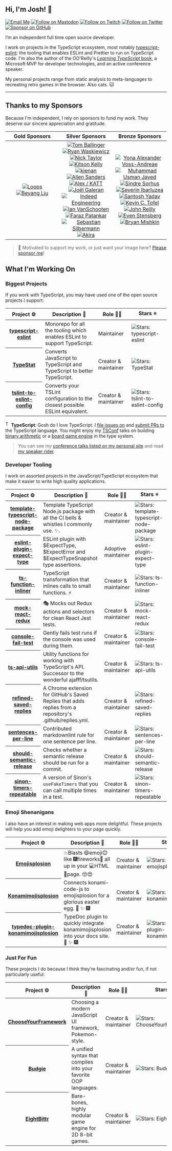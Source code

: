 ## Hi, I'm Josh! 💖

[![Email Me](https://img.shields.io/badge/Email-github@joshuakgoldberg.com-007735.svg)](mailto:me@joshuakgoldberg.com)
[![Follow on Mastodon](https://img.shields.io/badge/Follow-Mastodon-5A47DC.svg)](https://fosstodon.org/@JoshuaKGoldberg)
[![Follow on Twitch](https://img.shields.io/badge/Follow-Twitch-9147FF.svg)](https://twitch.tv/JoshuaKGoldberg)
[![Follow on Twitter](https://img.shields.io/badge/Follow-Twitter-1DA1F2.svg)](https://twitter.com/JoshuaKGoldberg)
[![Sponsor on GitHub](https://img.shields.io/badge/Sponsor-GitHub-6cc644.svg)](https://github.com/sponsors/joshuakgoldberg)

I’m an independent full time open source developer.

I work on projects in the TypeScript ecosystem, most notably [typescript-eslint](https://typescript-eslint.io): the tooling that enables ESLint and Prettier to run on TypeScript code.
I'm also the author of the OO'Reilly's [_Learning TypeScript_ book](https://www.learningtypescript.com), a Microsoft MVP for developer technologies, and an active conference speaker.

My personal projects range from static analysis to meta-languages to recreating retro games in the browser.
Also cats. 🐱

---

## Thanks to my Sponsors

Because I'm independent, I rely on sponsors to fund my work.
They deserve our sincere appreciation and gratitude.

<table width="100%">
        <thead>
                <tr>
                        <th width="33%">Gold Sponsors</th>
                        <th width="33%">Silver Sponsors</th>
                        <th width="33%">Bronze Sponsors</th>
                </tr>
        </thead>
        <tbody>
                <tr align="center">
                        <td >
                                <a href="https://github.com/Loops-so">
                                        <img alt="Loops" src="https://github.com/Loops-so.png?size=100" />
                                </a>
                                <a href="https://github.com/beyang">
                                        <img alt="Beyang Liu" src="https://github.com/beyang.png?size=100" />
                                </a>
                        </td>
                        <td >
                                <a href="https://github.com/thomasballinger">
                                        <img alt="Tom Ballinger" src="https://github.com/thomasballinger.png?size=50" />
                                </a>
                                <a href="https://github.com/rwaskiewicz">
                                        <img alt="Ryan Waskiewicz" src="https://github.com/rwaskiewicz.png?size=50" />
                                </a>
                                <a href="https://github.com/nickytonline">
                                        <img alt="Nick Taylor" src="https://github.com/nickytonline.png?size=50" />
                                </a>
                                <a href="https://github.com/kitsonk">
                                        <img alt="Kitson Kelly" src="https://github.com/kitsonk.png?size=50" />
                                </a>
                                <a href="https://github.com/kienankb">
                                        <img alt="kienan" src="https://github.com/kienankb.png?size=50" />
                                </a>
                                <a href="https://github.com/KernelGamut32">
                                        <img alt="Allen Sanders" src="https://github.com/KernelGamut32.png?size=50" />
                                </a>
                                <a href="https://github.com/KATT">
                                        <img alt="Alex / KATT" src="https://github.com/KATT.png?size=50" />
                                </a>
                                <a href="https://github.com/Jolg42">
                                        <img alt="Joël Galeran" src="https://github.com/Jolg42.png?size=50" />
                                </a>
                                <a href="https://github.com/indeedeng">
                                        <img alt="Indeed Engineering" src="https://github.com/indeedeng.png?size=50" />
                                </a>
                                <a href="https://github.com/IanVS">
                                        <img alt="Ian VanSchooten" src="https://github.com/IanVS.png?size=50" />
                                </a>
                                <a href="https://github.com/FarazPatankar">
                                        <img alt="Faraz Patankar" src="https://github.com/FarazPatankar.png?size=50" />
                                </a>
                                <a href="https://github.com/eps1lon">
                                        <img alt="Sebastian Silbermann" src="https://github.com/eps1lon.png?size=50" />
                                </a>
                                <a href="https://github.com/AkiraBrand">
                                        <img alt="Akira " src="https://github.com/AkiraBrand.png?size=50" />
                                </a>
                        </td>
                        <td >
                                <a href="https://github.com/Yonava">
                                        <img alt="Yona Alexander Voss-Andreae" src="https://github.com/Yonava.png?size=25" />
                                </a>
                                <a href="https://github.com/usmangenx">
                                        <img alt="Muhammad Usman Javed" src="https://github.com/usmangenx.png?size=25" />
                                </a>
                                <a href="https://github.com/sindresorhus">
                                        <img alt="Sindre Sorhus" src="https://github.com/sindresorhus.png?size=25" />
                                </a>
                                <a href="https://github.com/seveibar">
                                        <img alt="Severin Ibarluzea" src="https://github.com/seveibar.png?size=25" />
                                </a>
                                <a href="https://github.com/santoshyadavdev">
                                        <img alt="Santosh Yadav" src="https://github.com/santoshyadavdev.png?size=25" />
                                </a>
                                <a href="https://github.com/kevinctofel">
                                        <img alt="Kevin C. Tofel" src="https://github.com/kevinctofel.png?size=25" />
                                </a>
                                <a href="https://github.com/johnnyreilly">
                                        <img alt="John Reilly" src="https://github.com/johnnyreilly.png?size=25" />
                                </a>
                                <a href="https://github.com/evenstensberg">
                                        <img alt="Even Stensberg" src="https://github.com/evenstensberg.png?size=25" />
                                </a>
                                <a href="https://github.com/bmish">
                                        <img alt="Bryan Mishkin" src="https://github.com/bmish.png?size=25" />
                                </a>
                        </td>
                </tr>
        </tbody>
</table>

> 💚 Motivated to support my work, or just want your image here?
> [Please sponsor me](https://github.com/sponsors/JoshuaKGoldberg)!

## What I'm Working On

### Biggest Projects

If you work with TypeScript, you may have used one of the open source projects I support:

<table width="100%">
  <thead>
    <th span="col">Project ⚙️</th>
    <th span="col">Description 📝</th>
    <th span="col">Role 🧑‍🏭</th>
    <th span="col">Stars ⭐</th>
  </thead>
  <tbody>
    <tr>
      <th span="row"><a href="https://github.com/typescript-eslint/typescript-eslint">typescript-eslint</a></th>
      <td>Monorepo for all the tooling which enables ESLint to support TypeScript.</td>
      <td>Maintainer</td>
      <td><img alt="Stars: typescript-eslint" src="https://img.shields.io/github/stars/typescript-eslint/typescript-eslint" /></td>
    </tr>
    <tr>
      <th span="row"><a href="https://github.com/JoshuaKGoldberg/TypeStat">TypeStat</a></th>
      <td>Converts JavaScript to TypeScript and TypeScript to better TypeScript.</td>
      <td>Creator & maintainer</td>
      <td><img alt="Stars: TypeStat" src="https://img.shields.io/github/stars/JoshuaKGoldberg/TypeStat" /></td>
    </tr>
    <tr>
      <th span="row"><a href="https://github.com/typescript-eslint/tslint-to-eslint-config">tslint-to-eslint-config</a></th>
      <td>Converts your TSLint configuration to the closest possible ESLint equivalent.</td>
      <td>Creator & maintainer</td>
      <td><img alt="Stars: tslint-to-eslint-config" src="https://img.shields.io/github/stars/typescript-eslint/tslint-to-eslint-config" /></td>
    </tr>
  </tbody>
</table>

<img alt="TypeScript logo" style="height:1.2em;width:1em;" src="https://upload.wikimedia.org/wikipedia/commons/4/4c/Typescript_logo_2020.svg" /> **TypeScript**: Gosh do I love TypeScript. I [file issues on](https://github.com/microsoft/TypeScript/issues/JoshuaKGoldberg) and [submit PRs to](https://github.com/microsoft/TypeScript/pulls/JoshuaKGoldberg) the TypeScript language.
You might enjoy my [TSConf](https://tsconf.io) talks on building [binary arithmetic](https://blog.joshuakgoldberg.com/binary-arithmetic) or a [board game engine](https://blog.joshuakgoldberg.com/type-system-game-engines) in the type system.

> You can see my [conference talks listed on my personal site](https://joshuakgoldberg.com/#talks) and read [my speaker rider](https://github.com/JoshuaKGoldberg/speaker-rider).

### Developer Tooling

I work on assorted projects in the JavaScript/TypeScript ecosystem that make it easier to write high quality applications.

<table width="100%">
  <thead>
    <th span="col">Project ⚙️</th>
    <th span="col">Description 📝</th>
    <th span="col">Role 🧑‍🏭</th>
    <th span="col">Stars ⭐</th>
  </thead>
  <tbody>
    <tr>
      <th span="row"><a href="https://github.com/JoshuaKGoldberg/template-typescript-node-package">template-typescript-node-package</a></th>
      <td>Template TypeScript Node.js package with all the CI bells & whistles I commonly use. ✨.</td>
      <td>Creator & maintainer</td>
      <td><img alt="Stars: template-typescript-node-package" src="https://img.shields.io/github/stars/JoshuaKGoldberg/template-typescript-node-package" /></td>
    </tr>
    <tr>
      <th span="row"><a href="https://github.com/JoshuaKGoldberg/eslint-plugin-expect-type">eslint-plugin-expect-type</a></th>
      <td>ESLint plugin with $ExpectType, $ExpectError and $ExpectTypeSnapshot type assertions.</td>
      <td>Adoptive maintainer</td>
      <td><img alt="Stars: eslint-plugin-expect-type" src="https://img.shields.io/github/stars/JoshuaKGoldberg/eslint-plugin-expect-type" /></td>
    </tr>
    <tr>
      <th span="row"><a href="https://github.com/JoshuaKGoldberg/ts-function-inliner">ts-function-inliner</a></th>
      <td>TypeScript transformation that inlines calls to small functions. ⚡️</td>
      <td>Creator & maintainer</td>
      <td><img alt="Stars: ts-function-inliner" src="https://img.shields.io/github/stars/JoshuaKGoldberg/ts-function-inliner" /></td>
    </tr>
    <tr>
      <th span="row"><a href="https://github.com/JoshuaKGoldberg/mock-react-redux">mock-react-redux</a></th>
      <td>🎭 Mocks out Redux actions and selectors for clean React Jest tests.</td>
      <td>Creator & maintainer</td>
      <td><img alt="Stars: mock-react-redux" src="https://img.shields.io/github/stars/JoshuaKGoldberg/mock-react-redux" /></td>
    </tr>
    <tr>
      <th span="row"><a href="https://github.com/JoshuaKGoldberg/console-fail-test">console-fail-test</a></th>
      <td>Gently fails test runs if the console was used during them.</td>
      <td>Creator & maintainer</td>
      <td><img alt="Stars: console-fail-test" src="https://img.shields.io/github/stars/JoshuaKGoldberg/console-fail-test" /></td>
    </tr>
    <tr>
      <th span="row"><a href="https://github.com/JoshuaKGoldberg/ts-api-utils">ts-api-utils</a></th>
      <td>Utility functions for working with TypeScript's API. Successor to the wonderful ajafff/tsutils.</td>
      <td>Creator & maintainer</td>
      <td><img alt="Stars: ts-api-utils" src="https://img.shields.io/github/stars/JoshuaKGoldberg/ts-api-utils" /></td>
    </tr>
    <tr>
      <th span="row"><a href="https://github.com/JoshuaKGoldberg/refined-saved-replies">refined-saved-replies</a></th>
      <td>A Chrome extension for GitHub's Saved Replies that adds replies from a repository's .github/replies.yml.</td>
      <td>Creator & maintainer</td>
      <td><img alt="Stars: refined-saved-replies" src="https://img.shields.io/github/stars/JoshuaKGoldberg/refined-saved-replies" /></td>
    </tr>
    <tr>
      <th span="row"><a href="https://github.com/JoshuaKGoldberg/sentences-per-line">sentences-per-line</a></th>
      <td>Contributed markdownlint rule for one sentence per line.</td>
      <td>Creator & maintainer</td>
      <td><img alt="Stars: sentences-per-line" src="https://img.shields.io/github/stars/JoshuaKGoldberg/sentences-per-line" /></td>
    </tr>
    <tr>
      <th span="row"><a href="https://github.com/JoshuaKGoldberg/should-semantic-release">should-semantic-release</a></th>
      <td>Checks whether a semantic release should be run for a commit.</td>
      <td>Creator & maintainer</td>
      <td><img alt="Stars: should-semantic-release" src="https://img.shields.io/github/stars/JoshuaKGoldberg/should-semantic-release" /></td>
    </tr>
    <tr>
      <th span="row"><a href="https://github.com/JoshuaKGoldberg/sinon-timers-repeatable">sinon-timers-repeatable</a></th>
      <td>A version of Sinon's <code>useFakeTimers</code> that you can call multiple times in a test.</td>
      <td>Creator & maintainer</td>
      <td><img alt="Stars: sinon-timers-repeatable" src="https://img.shields.io/github/stars/JoshuaKGoldberg/sinon-timers-repeatable" /></td>
    </tr>
  </tbody>
</table>

### Emoji Shenanigans

I also have an interest in making web apps more delightful.
These projects will help you add emoji delighters to your page quickly.

<table width="100%">
  <thead>
    <th span="col">Project ⚙️</th>
    <th span="col">Description 📝</th>
    <th span="col">Role 🧑‍🏭</th>
    <th span="col">Stars ⭐</th>
  </thead>
  <tbody>
    <tr>
      <th span="row"><a href="https://github.com/JoshuaKGoldberg/emojisplosion">Emojisplosion</a></th>
      <td>💥Blasts 😄emoji😊 like 🎆fireworks🎇 all up in your 💻HTML 📄page. 😚😍</td>
      <td>Creator & maintainer</td>
      <td><img alt="Stars: emojisplosion" src="https://img.shields.io/github/stars/JoshuaKGoldberg/emojisplosion" /></td>
    </tr>
    <tr>
      <th span="row"><a href="https://github.com/JoshuaKGoldberg/konamimojisplosion">Konamimojisplosion</a></th>
      <td>Connects konami-code-js to emojisplosion for a glorious easter egg. 🎉 ✨ 🎆</td>
      <td>Creator & maintainer</td>
      <td><img alt="Stars: konamimojisplosion" src="https://img.shields.io/github/stars/JoshuaKGoldberg/konamimojisplosion" /></td>
    </tr>
    <tr>
      <th span="row"><a href="https://github.com/JoshuaKGoldberg/typedoc-plugin-konamimojisplosion">typedoc-plugin-konamimojisplosion</a></th>
      <td>TypeDoc plugin to quickly integrate konamimojisplosion into your docs site. 🎉 ✨ 🎆</td>
      <td>Creator & maintainer</td>
      <td><img alt="Stars: typedoc-plugin-konamimojisplosion" src="https://img.shields.io/github/stars/JoshuaKGoldberg/typedoc-plugin-konamimojisplosion" /></td>
    </tr>
  </tbody>
</table>

### Just For Fun

These projects I do because I think they're fascinating and/or fun, if not particularly useful:

<table width="100%">
  <thead>
    <th span="col">Project ⚙️</th>
    <th span="col">Description 📝</th>
    <th span="col">Role 🧑‍🏭</th>
    <th span="col">Stars ⭐</th>
  </thead>
  <tbody>
    <tr>
      <th span="row"><a href="https://github.com/JoshuaKGoldberg/ChooseYourFramework">ChooseYourFramework</a></th>
      <td>Choosing a modern JavaScript UI framework, Pokemon-style.</td>
      <td>Creator & maintainer</td>
      <td><img alt="Stars: ChooseYourFramework" src="https://img.shields.io/github/stars/JoshuaKGoldberg/ChooseYourFramework" /></td>
    </tr>
    <tr>
      <th span="row"><a href="https://github.com/budgielang/budgie">Budgie</a></th>
      <td>A unified syntax that compiles into your favorite OOP languages.</td>
      <td>Creator & maintainer</td>
      <td><img alt="Stars: Budgie" src="https://img.shields.io/github/stars/budgielang/budgie" /></td>
    </tr>
    <tr>
      <th span="row"><a href="https://github.com/FullScreenShenanigans/EightBittr">EightBittr</a></th>
      <td>Bare-bones, highly modular game engine for 2D 8-bit games.</td>
      <td>Creator & maintainer</td>
      <td><img alt="Stars: EightBittr" src="https://img.shields.io/github/stars/FullScreenShenanigans/EightBittr" /></td>
    </tr>
  </tbody>
</table>
